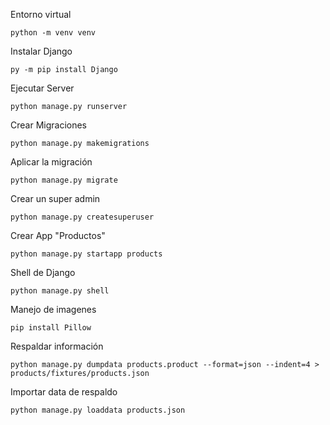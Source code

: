 Entorno virtual

```
python -m venv venv
```

Instalar Django

```
py -m pip install Django
```

Ejecutar Server

```
python manage.py runserver
```

Crear Migraciones

```
python manage.py makemigrations
```

Aplicar la migración

```
python manage.py migrate
```

Crear un super admin

```
python manage.py createsuperuser
```

Crear App "Productos"

```
python manage.py startapp products
```

Shell de Django

```
python manage.py shell
```

Manejo de imagenes

```
pip install Pillow
```

Respaldar información

```
python manage.py dumpdata products.product --format=json --indent=4 > products/fixtures/products.json
```

Importar data de respaldo

```
python manage.py loaddata products.json
```
